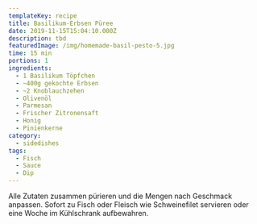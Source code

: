 ```yaml
---
templateKey: recipe
title: Basilikum-Erbsen Püree
date: 2019-11-15T15:04:10.000Z
description: tbd
featuredImage: /img/homemade-basil-pesto-5.jpg
time: 15 min
portions: 1
ingredients:
  - 1 Basilikum Töpfchen
  - ~400g gekochte Erbsen
  - ~2 Knoblauchzehen
  - Olivenöl
  - Parmesan
  - Frischer Zitronensaft
  - Honig
  - Pinienkerne
category:
  - sidedishes
tags:
  - Fisch
  - Sauce
  - Dip
---
```

Alle Zutaten zusammen pürieren und die Mengen nach Geschmack anpassen. Sofort zu Fisch oder Fleisch wie Schweinefilet servieren oder eine Woche im Kühlschrank aufbewahren.
